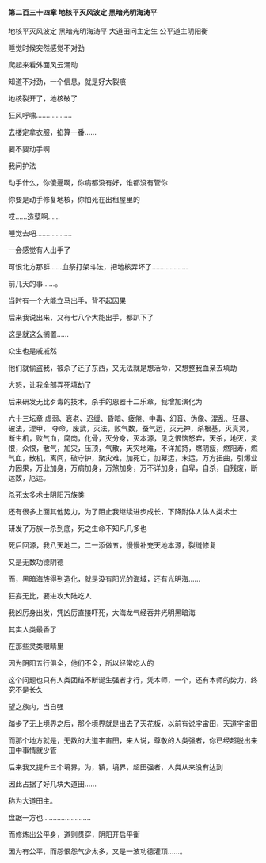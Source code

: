 #### 第二百三十四章 地核平灭风波定 黑暗光明海涛平

地核平灭风波定 
黑暗光明海涛平
大道田问主定生
公平道主阴阳衡

睡觉时候突然感觉不对劲

爬起来看外面风云涌动

知道不对劲，一个信息，就是好大裂痕

地核裂开了，地核破了

狂风呼啸………………

去楼定拿衣服，掐算一番……

要不要动手啊

我问护法

动手什么，你傻逼啊，你病都没有好，谁都没有管你

你要是动手修复地核，你怕死在出租屋里的

哎……造孽啊……

睡觉去吧………………

一会感觉有人出手了

可恨北方那群……血祭打架斗法，把地核弄坏了………………

前几天的事……。

当时有一个大能立马出手，背不起因果

后来我说出来，又有七八个大能出手，都趴下了

这是就这么搁置……

众生也是戚戚然

他们就偷盗我，被杀了还了东西，又无法就是想活命，又想整我血亲去填劫

大怒，让我全部弄死填劫了

后来研发无比歹毒的技术，杀手的恩器十二乐章，我增加演化为

六十三坛章
虚弱、衰老、迟缓、昏暗、疲倦、中毒、幻音、伪像、混乱、狂暴、破法，湮甲，
夺命，废武，灭法，败气数，蚕气运，灭元神，杀根基，灭真灵，断生机，败气血，腐肉，化骨，灭分身，灭本源，见之恨恼怒弃，天杀，地灭，灵恨，众恨，散气，加灾，压顶，气散，天灾地难，不详加持，燃阴瘦，燃阳寿，燃气血，散机，离间，破守护，聚灾难，加死亡，加幕运，末运，万方扭曲，引爆业力因果，万业加身，万病加身，万煞加身，万不详加身，自卑，自杀，自残废，断运数，厄运。

杀死太多术士阴阳万族类

还有很多上面其他势力，为了阻止我继续进步成长，下降附体人体人类术士

研发了万族一杀到底，死之生命不知凡几多也

死后回源，我八天地二，二一添做五，慢慢补充天地本源，裂缝修复

又是无数功德阴德

而，黑暗海族得到造化，就是没有阳光的海域，还有光明海……

狂妄无比，要进攻大陆吃人

我凶厉身出发，凭凶厉直接吓死，大海龙气经吞并光明黑暗海

其实人类最香了

在那些灵类眼睛里

因为阴阳五行俱全，他们不全，所以经常吃人的

这个问题也只有人类团结不断诞生强者才行，凭本师，一个，还有本师的势力，终究不是长久

望之族内，当自强

踏步了无上境界之后，那个境界就是出去了天花板，以前有说宇宙田，天道宇宙田

而那个地方就是，无数的大道宇宙田，来人说，尊敬的人类强者，你已经超脱出来
田中事情就少管

后来我又提升三个境界，为，镇，境界，超田强者，人类从来没有达到

因此占据了好几块大道田……

称为大道田主。

盘踞一方也……………………

而修炼出公平身，道则贯穿，阴阳开启平衡

因为有公平，而怨恨怨气少太多，又是一波功德灌顶……。

